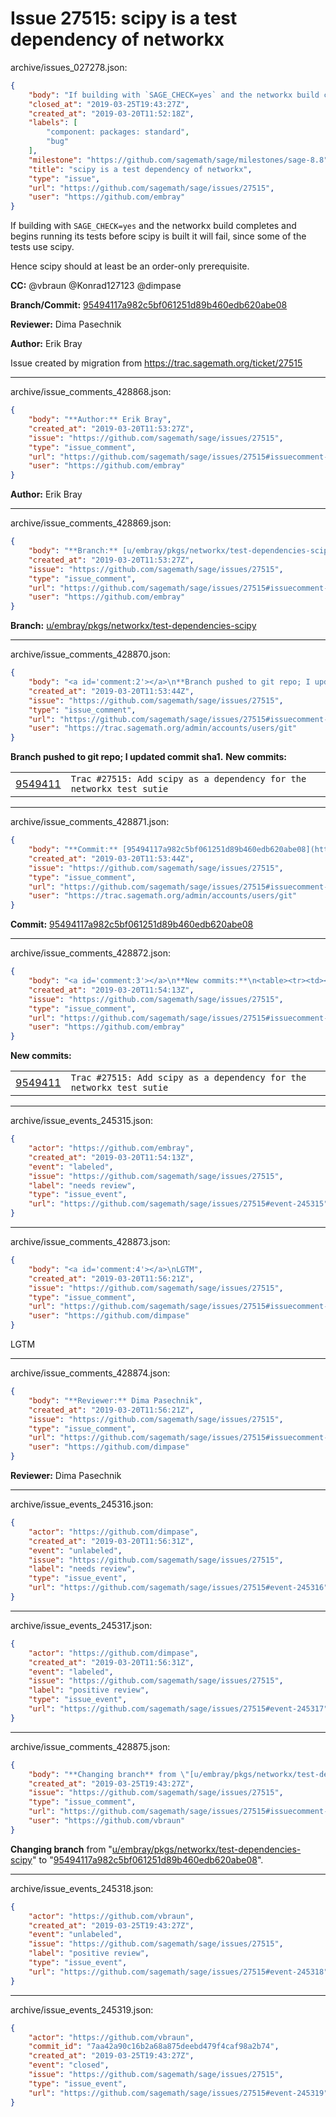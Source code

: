 # Issue 27515: scipy is a test dependency of networkx

archive/issues_027278.json:
```json
{
    "body": "If building with `SAGE_CHECK=yes` and the networkx build completes and begins running its tests before scipy is built it will fail, since some of the tests use scipy.\n\nHence scipy should at least be an order-only prerequisite.\n\n**CC:**  @vbraun @Konrad127123 @dimpase\n\n**Branch/Commit:** [95494117a982c5bf061251d89b460edb620abe08](https://github.com/sagemath/sagetrac-mirror/commit/95494117a982c5bf061251d89b460edb620abe08)\n\n**Reviewer:** Dima Pasechnik\n\n**Author:** Erik Bray\n\nIssue created by migration from https://trac.sagemath.org/ticket/27515\n\n",
    "closed_at": "2019-03-25T19:43:27Z",
    "created_at": "2019-03-20T11:52:18Z",
    "labels": [
        "component: packages: standard",
        "bug"
    ],
    "milestone": "https://github.com/sagemath/sage/milestones/sage-8.8",
    "title": "scipy is a test dependency of networkx",
    "type": "issue",
    "url": "https://github.com/sagemath/sage/issues/27515",
    "user": "https://github.com/embray"
}
```
If building with `SAGE_CHECK=yes` and the networkx build completes and begins running its tests before scipy is built it will fail, since some of the tests use scipy.

Hence scipy should at least be an order-only prerequisite.

**CC:**  @vbraun @Konrad127123 @dimpase

**Branch/Commit:** [95494117a982c5bf061251d89b460edb620abe08](https://github.com/sagemath/sagetrac-mirror/commit/95494117a982c5bf061251d89b460edb620abe08)

**Reviewer:** Dima Pasechnik

**Author:** Erik Bray

Issue created by migration from https://trac.sagemath.org/ticket/27515





---

archive/issue_comments_428868.json:
```json
{
    "body": "**Author:** Erik Bray",
    "created_at": "2019-03-20T11:53:27Z",
    "issue": "https://github.com/sagemath/sage/issues/27515",
    "type": "issue_comment",
    "url": "https://github.com/sagemath/sage/issues/27515#issuecomment-428868",
    "user": "https://github.com/embray"
}
```

**Author:** Erik Bray



---

archive/issue_comments_428869.json:
```json
{
    "body": "**Branch:** [u/embray/pkgs/networkx/test-dependencies-scipy](https://github.com/sagemath/sagetrac-mirror/tree/u/embray/pkgs/networkx/test-dependencies-scipy)",
    "created_at": "2019-03-20T11:53:27Z",
    "issue": "https://github.com/sagemath/sage/issues/27515",
    "type": "issue_comment",
    "url": "https://github.com/sagemath/sage/issues/27515#issuecomment-428869",
    "user": "https://github.com/embray"
}
```

**Branch:** [u/embray/pkgs/networkx/test-dependencies-scipy](https://github.com/sagemath/sagetrac-mirror/tree/u/embray/pkgs/networkx/test-dependencies-scipy)



---

archive/issue_comments_428870.json:
```json
{
    "body": "<a id='comment:2'></a>\n**Branch pushed to git repo; I updated commit sha1.** **New commits:**\n<table><tr><td><a href=\"https://github.com/sagemath/sagetrac-mirror/commit/95494117a982c5bf061251d89b460edb620abe08\">9549411</a></td><td><code>Trac #27515: Add scipy as a dependency for the networkx test sutie</code></td></tr></table>\n",
    "created_at": "2019-03-20T11:53:44Z",
    "issue": "https://github.com/sagemath/sage/issues/27515",
    "type": "issue_comment",
    "url": "https://github.com/sagemath/sage/issues/27515#issuecomment-428870",
    "user": "https://trac.sagemath.org/admin/accounts/users/git"
}
```

<a id='comment:2'></a>
**Branch pushed to git repo; I updated commit sha1.** **New commits:**
<table><tr><td><a href="https://github.com/sagemath/sagetrac-mirror/commit/95494117a982c5bf061251d89b460edb620abe08">9549411</a></td><td><code>Trac #27515: Add scipy as a dependency for the networkx test sutie</code></td></tr></table>




---

archive/issue_comments_428871.json:
```json
{
    "body": "**Commit:** [95494117a982c5bf061251d89b460edb620abe08](https://github.com/sagemath/sagetrac-mirror/commit/95494117a982c5bf061251d89b460edb620abe08)",
    "created_at": "2019-03-20T11:53:44Z",
    "issue": "https://github.com/sagemath/sage/issues/27515",
    "type": "issue_comment",
    "url": "https://github.com/sagemath/sage/issues/27515#issuecomment-428871",
    "user": "https://trac.sagemath.org/admin/accounts/users/git"
}
```

**Commit:** [95494117a982c5bf061251d89b460edb620abe08](https://github.com/sagemath/sagetrac-mirror/commit/95494117a982c5bf061251d89b460edb620abe08)



---

archive/issue_comments_428872.json:
```json
{
    "body": "<a id='comment:3'></a>\n**New commits:**\n<table><tr><td><a href=\"https://github.com/sagemath/sagetrac-mirror/commit/95494117a982c5bf061251d89b460edb620abe08\">9549411</a></td><td><code>Trac #27515: Add scipy as a dependency for the networkx test sutie</code></td></tr></table>\n",
    "created_at": "2019-03-20T11:54:13Z",
    "issue": "https://github.com/sagemath/sage/issues/27515",
    "type": "issue_comment",
    "url": "https://github.com/sagemath/sage/issues/27515#issuecomment-428872",
    "user": "https://github.com/embray"
}
```

<a id='comment:3'></a>
**New commits:**
<table><tr><td><a href="https://github.com/sagemath/sagetrac-mirror/commit/95494117a982c5bf061251d89b460edb620abe08">9549411</a></td><td><code>Trac #27515: Add scipy as a dependency for the networkx test sutie</code></td></tr></table>




---

archive/issue_events_245315.json:
```json
{
    "actor": "https://github.com/embray",
    "created_at": "2019-03-20T11:54:13Z",
    "event": "labeled",
    "issue": "https://github.com/sagemath/sage/issues/27515",
    "label": "needs review",
    "type": "issue_event",
    "url": "https://github.com/sagemath/sage/issues/27515#event-245315"
}
```



---

archive/issue_comments_428873.json:
```json
{
    "body": "<a id='comment:4'></a>\nLGTM",
    "created_at": "2019-03-20T11:56:21Z",
    "issue": "https://github.com/sagemath/sage/issues/27515",
    "type": "issue_comment",
    "url": "https://github.com/sagemath/sage/issues/27515#issuecomment-428873",
    "user": "https://github.com/dimpase"
}
```

<a id='comment:4'></a>
LGTM



---

archive/issue_comments_428874.json:
```json
{
    "body": "**Reviewer:** Dima Pasechnik",
    "created_at": "2019-03-20T11:56:21Z",
    "issue": "https://github.com/sagemath/sage/issues/27515",
    "type": "issue_comment",
    "url": "https://github.com/sagemath/sage/issues/27515#issuecomment-428874",
    "user": "https://github.com/dimpase"
}
```

**Reviewer:** Dima Pasechnik



---

archive/issue_events_245316.json:
```json
{
    "actor": "https://github.com/dimpase",
    "created_at": "2019-03-20T11:56:31Z",
    "event": "unlabeled",
    "issue": "https://github.com/sagemath/sage/issues/27515",
    "label": "needs review",
    "type": "issue_event",
    "url": "https://github.com/sagemath/sage/issues/27515#event-245316"
}
```



---

archive/issue_events_245317.json:
```json
{
    "actor": "https://github.com/dimpase",
    "created_at": "2019-03-20T11:56:31Z",
    "event": "labeled",
    "issue": "https://github.com/sagemath/sage/issues/27515",
    "label": "positive review",
    "type": "issue_event",
    "url": "https://github.com/sagemath/sage/issues/27515#event-245317"
}
```



---

archive/issue_comments_428875.json:
```json
{
    "body": "**Changing branch** from \"[u/embray/pkgs/networkx/test-dependencies-scipy](https://github.com/sagemath/sagetrac-mirror/tree/u/embray/pkgs/networkx/test-dependencies-scipy)\" to \"[95494117a982c5bf061251d89b460edb620abe08](https://github.com/sagemath/sagetrac-mirror/commit/95494117a982c5bf061251d89b460edb620abe08)\".",
    "created_at": "2019-03-25T19:43:27Z",
    "issue": "https://github.com/sagemath/sage/issues/27515",
    "type": "issue_comment",
    "url": "https://github.com/sagemath/sage/issues/27515#issuecomment-428875",
    "user": "https://github.com/vbraun"
}
```

**Changing branch** from "[u/embray/pkgs/networkx/test-dependencies-scipy](https://github.com/sagemath/sagetrac-mirror/tree/u/embray/pkgs/networkx/test-dependencies-scipy)" to "[95494117a982c5bf061251d89b460edb620abe08](https://github.com/sagemath/sagetrac-mirror/commit/95494117a982c5bf061251d89b460edb620abe08)".



---

archive/issue_events_245318.json:
```json
{
    "actor": "https://github.com/vbraun",
    "created_at": "2019-03-25T19:43:27Z",
    "event": "unlabeled",
    "issue": "https://github.com/sagemath/sage/issues/27515",
    "label": "positive review",
    "type": "issue_event",
    "url": "https://github.com/sagemath/sage/issues/27515#event-245318"
}
```



---

archive/issue_events_245319.json:
```json
{
    "actor": "https://github.com/vbraun",
    "commit_id": "7aa42a90c16b2a68a875deebd479f4caf98a2b74",
    "created_at": "2019-03-25T19:43:27Z",
    "event": "closed",
    "issue": "https://github.com/sagemath/sage/issues/27515",
    "type": "issue_event",
    "url": "https://github.com/sagemath/sage/issues/27515#event-245319"
}
```
